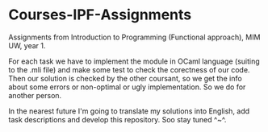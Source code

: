 # Courses-IPF-Assignments
Assignments from Introduction to Programming (Functional approach), MIM UW, year 1.

For each task we have to implement the module in OCaml language (suiting to the .mli file) and make some test to check
the corectness of our code. Then our solution is checked by the other coursant, so we get the info about some errors
or non-optimal or ugly implementation. So we do for another person.

In the nearest future I'm going to translate my solutions into English, add task descriptions and develop this repository.
Soo stay tuned ^~^.
